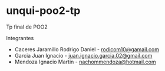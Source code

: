 # unqui-poo2-tp
Tp final de POO2

Integrantes
- Caceres Jaramillo Rodrigo Daniel - rodicom10@gamail.com
- Garcia Juan Ignacio - 	juan.ignacio.garcia.02@gmail.com
- Mendoza Ignacio Martin - nachommendoza@hotmail.com

